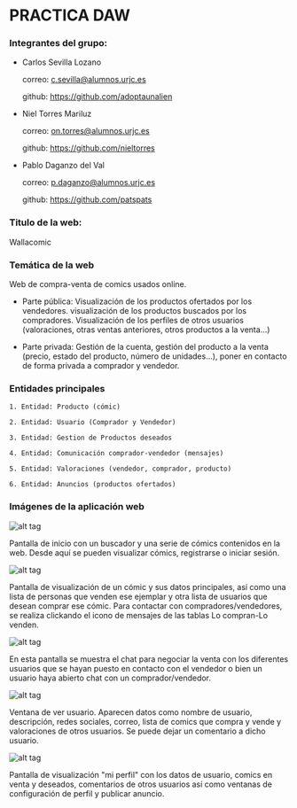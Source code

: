 # PRACTICA DAW

### Integrantes del grupo:

+ Carlos Sevilla Lozano

  correo: c.sevilla@alumnos.urjc.es
  
  github: https://github.com/adoptaunalien
  
+ Niel Torres Mariluz
  
  correo: on.torres@alumnos.urjc.es

  github: https://github.com/nieltorres
  
+ Pablo Daganzo del Val

  correo: p.daganzo@alumnos.urjc.es
  
  github: https://github.com/patspats

### Titulo de la web:
  
  Wallacomic

### Temática de la web

  Web de compra-venta de comics usados online.

+ Parte pública: Visualización de los productos ofertados por los vendedores. visualización de los productos buscados por los compradores. Visualización de los perfiles de otros usuarios (valoraciones, otras ventas anteriores, otros productos a la venta...)
    
+ Parte privada: Gestión de la cuenta, gestión del producto a la venta (precio, estado del producto, número de unidades...), poner en contacto de forma privada a comprador y vendedor.
    
### Entidades principales

    1. Entidad: Producto (cómic)
    
    2. Entidad: Usuario (Comprador y Vendedor)
    
    3. Entidad: Gestion de Productos deseados
    
    4. Entidad: Comunicación comprador-vendedor (mensajes)
    
    5. Entidad: Valoraciones (vendedor, comprador, producto)
    
    6. Entidad: Anuncios (productos ofertados)
    
### Imágenes de la aplicación web
   
![alt tag](https://github.com/AdoptaUnAlien/DAW/blob/master/Fase%202/screenshots/index_no_registro.png)

  Pantalla de inicio con un buscador y una serie de cómics contenidos en la web. Desde aquí se pueden visualizar cómics, registrarse o     iniciar sesión. 

![alt tag](https://github.com/AdoptaUnAlien/DAW/blob/master/Fase%202/screenshots/ver_comic.png)

  Pantalla de visualización de un cómic y sus datos principales, así como una lista de personas que venden ese ejemplar y otra lista de   usuarios que desean comprar ese cómic. Para contactar con compradores/vendedores, se realiza clickando el icono de mensajes de las       tablas Lo compran-Lo venden.

![alt tag](https://github.com/AdoptaUnAlien/DAW/blob/master/Fase%202/screenshots/mensajes.png)

  En esta pantalla se muestra el chat para negociar la venta con los diferentes usuarios que se hayan puesto en contacto con el vendedor   o bien un usuario haya abierto chat con un comprador/vendedor.

![alt tag](https://github.com/AdoptaUnAlien/DAW/blob/master/Fase%202/screenshots/ver_usuario.png)

  Ventana de ver usuario. Aparecen datos como nombre de usuario, descripción, redes sociales, correo, lista de comics que compra y vende   y valoraciones de otros usuarios. Se puede dejar un comentario a dicho usuario.

![alt tag](https://github.com/AdoptaUnAlien/DAW/blob/master/Fase%202/screenshots/ver_perfil.png)

  Pantalla de visualización "mi perfil" con los datos de usuario, comics en venta y deseados, comentarios de otros usuarios así como       ventanas de configuración de perfil y publicar anuncio.
  
